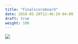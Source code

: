 ```yaml
---
title: "Finalscoreboard"
date: 2018-05-20T12:46:19-04:00
draft: true
weight: 100
---
```


<div class="withBorder">

<img src="../images/gen/Duplicate/FinalScoreboard.png" />

</div>

